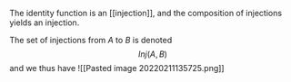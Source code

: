 The identity function is an [[injection]], and the composition of injections yields an injection.

The set of injections from $A$ to $B$ is denoted
$$Inj(A, B)$$
and we thus have
![[Pasted image 20220211135725.png]]
